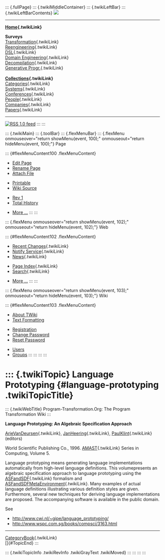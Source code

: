 ::: {.fullPage}
::: {.twikiMiddleContainer}
::: {.twikiLeftBar}
::: {.twikiLeftBarContents}
![](../pub/transformation.gif)

------------------------------------------------------------------------

**[Home](WebHome){.twikiLink}**

**Surveys**\
[Transformation](ProgramTransformation){.twikiLink}\
[Reengineering](ReengineeringWiki){.twikiLink}\
[DSL](DomainSpecificLanguages){.twikiLink}\
[Domain Engineering](DomainEngineering){.twikiLink}\
[Decompilation](DeCompilation){.twikiLink}\
[Generative Progr.](GenerativeProgrammingWiki){.twikiLink}\
\
**[Collections](CategoryCollection){.twikiLink}**\
[Categories](CategoryCategory){.twikiLink}\
[Systems](TransformationSystems){.twikiLink}\
[Conferences](TransformationConferences){.twikiLink}\
[People](TransformationPeople){.twikiLink}\
[Companies](TransformationCompanies){.twikiLink}\
[Papers](CategoryPaper){.twikiLink}

------------------------------------------------------------------------

[![](../pub/rss.gif "RSS 1.0 feed")](WebRss@skin=rss)
:::
:::

::: {.twikiMain}
::: {.toolBar}
::: {.flexMenuBar}
::: {.flexMenu onmouseover="return showMenu(event, 100);" onmouseout="return hideMenu(event, 100);"}
Page

::: {#flexMenuContent100 .flexMenuContent}
-   [Edit
    Page](http://www.program-transformation.org/edit/Transform/LanguagePrototyping?t=1536826511)
-   [Rename
    Page](http://www.program-transformation.org/rename/Transform/LanguagePrototyping)
-   [Attach
    File](http://www.program-transformation.org/attach/Transform/LanguagePrototyping)

<!-- -->

-   [Printable](http://www.program-transformation.org/view/Transform/LanguagePrototyping?skin=print.pattern)
-   [Wiki
    Source](http://www.program-transformation.org/view/Transform/LanguagePrototyping?skin=text&raw=on&contenttype=text/plain)

<!-- -->

-   [Rev
    1](http://www.program-transformation.org/view/Transform/LanguagePrototyping?rev=1.1)
-   [Total
    History](http://www.program-transformation.org/rdiff/Transform/LanguagePrototyping)

<!-- -->

-   [More
    \...](http://www.program-transformation.org/oops/Transform/LanguagePrototyping?template=oopsmore&param1=1.1&param2=1.1)
:::
:::

::: {.flexMenu onmouseover="return showMenu(event, 102);" onmouseout="return hideMenu(event, 102);"}
Web

::: {#flexMenuContent102 .flexMenuContent}
-   [Recent Changes](WebChanges){.twikiLink}
-   [Notify Service](WebNotify){.twikiLink}
-   [News](WebNews){.twikiLink}

<!-- -->

-   [Page Index](WebIndex){.twikiLink}
-   [Search](WebSearch){.twikiLink}

<!-- -->

-   [More
    \...](http://www.program-transformation.org/oops/Transform/LanguagePrototyping?template=oopsmore&param1=1.1&param2=1.1)
:::
:::

::: {.flexMenu onmouseover="return showMenu(event, 103);" onmouseout="return hideMenu(event, 103);"}
Wiki

::: {#flexMenuContent103 .flexMenuContent}
-   [About
    TWiki](http://www.program-transformation.org/view/TWiki/WebHome)
-   [Text
    Formatting](http://www.program-transformation.org/view/TWiki/TextFormattingRules)

<!-- -->

-   [Registration](http://www.program-transformation.org/view/TWiki/TWikiRegistration)
-   [Change
    Password](http://www.program-transformation.org/view/TWiki/ChangePassword)
-   [Reset
    Password](http://www.program-transformation.org/view/TWiki/ResetPassword)

<!-- -->

-   [Users](http://www.program-transformation.org/view/Main/TWikiUsers)
-   [Groups](http://www.program-transformation.org/view/Main/TWikiGroups)
:::
:::
:::
:::

::: {.twikiTopic}
Language Prototyping {#language-prototyping .twikiTopicTitle}
====================

::: {.twikiWebTitle}
Program-Transformation.Org: The Program Transformation Wiki
:::

**Language Prototyping: An Algebraic Specification Approach**

[ArieVanDeursen](ArieVanDeursen){.twikiLink},
[JanHeering](JanHeering){.twikiLink}, [PaulKlint](PaulKlint){.twikiLink}
(editors)

World Scientific Publishing Co., 1996. [AMAST](AMAST){.twikiLink} Series
in Computing, Volume 5.

Language prototyping means generating language implementations
automatically from high-level language definitions. This volumepresents
an algebraic specification approach to language prototyping using the
[ASFandSDF](ASFandSDF){.twikiLink} formalism and
[ASFandSDFMetaEnvironment](ASFandSDFMetaEnvironment){.twikiLink}. Many
examples of actual language definitions illustrating various definition
styles are given. Furthermore, several new techniques for deriving
language implementations are proposed. The accompanying software is
available in the public domain.

See

-   <http://www.cwi.nl/~gipe/language_prototyping/>
-   <http://www.wspc.com.sg/books/compsci/3163.html>

------------------------------------------------------------------------

[CategoryBook](CategoryBook){.twikiLink}\
[]{#TopicEnd}
:::

::: {.twikiTopicInfo .twikiRevInfo .twikiGrayText .twikiMoved}
:::
:::
:::
:::
